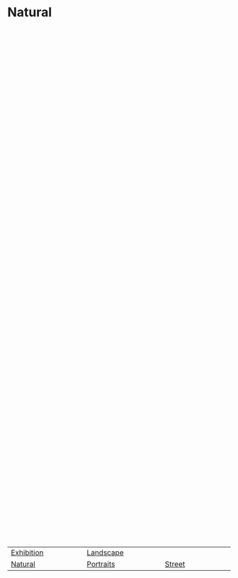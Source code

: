 # Natural



<div style="display: flex; justify-content: center; align-items: center; height: 60vh;">
<table cellspacing="0" cellpadding="10">
<tbody>
<tr valign="bottom">


<td width="250px"><a href="photographs/topographies/index.php?page=1&amp;menu=photographs"><img src="/images/1.jpg" alt="" ><br>Exhibition</a><br></td> 
  
<td width="250px"><a href="i.html"><img src="/images/1.jpg" alt="" ><br>Landscape</a><br></td> 
  
</tr>

<tr valign="bottom">   
  
<td width="250px"><a href="photographs/topographies/index.php?page=1&amp;menu=photographs"><img src="/images/1.jpg" alt="" ><br>Natural</a><br></td> 
       
<td width="250px"><a href="photographs/topographies/index.php?page=1&amp;menu=photographs"><img src="/images/1.jpg" alt="" ><br>Portraits</a><br></td> 

<td width="250px"><a href="photographs/topographies/index.php?page=1&amp;menu=photographs"><img src="/images/1.jpg" alt="" ><br>Street</a><br></td> 

</tr>
</tbody>
</table>
</div>





  
  





  

